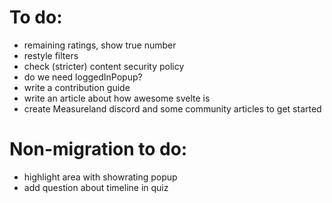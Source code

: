 # To do:

- remaining ratings, show true number
- restyle filters
- check (stricter) content security policy
- do we need loggedInPopup?
- write a contribution guide
- write an article about how awesome svelte is
- create Measureland discord and some community articles to get started

# Non-migration to do:
- highlight area with showrating popup
- add question about timeline in quiz
